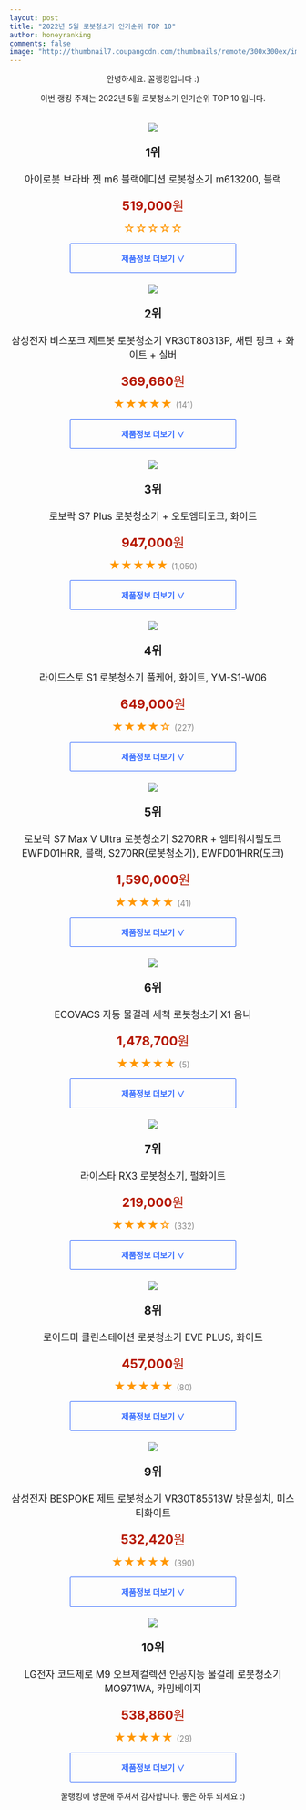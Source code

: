 ```yaml
--- 
layout: post 
title: "2022년 5월 로봇청소기 인기순위 TOP 10" 
author: honeyranking 
comments: false 
image: "http://thumbnail7.coupangcdn.com/thumbnails/remote/300x300ex/image/retail/images/2022/05/10/10/9/26fb3685-490e-4dfa-89e5-3577181b4922.jpg" 
--- 
```

<p style="text-align: center;">안녕하세요. 꿀랭킹입니다 :)</p> <p style="text-align: center;">이번 랭킹 주제는 2022년 5월 로봇청소기 인기순위 TOP 10 입니다.</p><center><img src="http://thumbnail7.coupangcdn.com/thumbnails/remote/300x300ex/image/retail/images/2022/05/10/10/9/26fb3685-490e-4dfa-89e5-3577181b4922.jpg" style="margin-top:20px" /></center> <p style="text-align: center; font-size: 20px"><b>1위</b></p> <p style="text-align: center; font-size: 17px">아이로봇 브라바 젯 m6 블랙에디션 로봇청소기 m613200, 블랙</p> <p style="text-align: center;"><span style="color: #b61800; font-size: 22px;"><b>519,000</b>원</span></p> <p style="text-align: center;"><span style="color: #ff9600; font-size: 20px;">☆☆☆☆☆ </span><span style="color: #878787;"></span></p> <center><a href="https://link.coupang.com/a/nENiS"> <div style="font-size: 14px; display: inline-block; padding: 15px 90px; color: #346aff; border-radius: 2px; border: 1px solid #346aff; cursor: pointer;"><b>제품정보 더보기 &or;</b></div> </a></center><center><img src="http://thumbnail6.coupangcdn.com/thumbnails/remote/300x300ex/image/rs_quotation_api/3faegydz/1d6a0677348c432d98d7a98a44ebd578.jpg" style="margin-top:20px" /></center> <p style="text-align: center; font-size: 20px"><b>2위</b></p> <p style="text-align: center; font-size: 17px">삼성전자 비스포크 제트봇 로봇청소기 VR30T80313P, 새틴 핑크 + 화이트 + 실버</p> <p style="text-align: center;"><span style="color: #b61800; font-size: 22px;"><b>369,660</b>원</span></p> <p style="text-align: center;"><span style="color: #ff9600; font-size: 20px;">★★★★★ </span><span style="color: #878787;">(141)</span></p> <center><a href="https://link.coupang.com/a/nENiT"> <div style="font-size: 14px; display: inline-block; padding: 15px 90px; color: #346aff; border-radius: 2px; border: 1px solid #346aff; cursor: pointer;"><b>제품정보 더보기 &or;</b></div> </a></center><center><img src="http://thumbnail7.coupangcdn.com/thumbnails/remote/300x300ex/image/retail/images/2021/08/27/11/9/01e8c313-bd81-4e96-ab72-cccb79b67ba9.jpg" style="margin-top:20px" /></center> <p style="text-align: center; font-size: 20px"><b>3위</b></p> <p style="text-align: center; font-size: 17px">로보락 S7 Plus 로봇청소기 + 오토엠티도크, 화이트</p> <p style="text-align: center;"><span style="color: #b61800; font-size: 22px;"><b>947,000</b>원</span></p> <p style="text-align: center;"><span style="color: #ff9600; font-size: 20px;">★★★★★ </span><span style="color: #878787;">(1,050)</span></p> <center><a href="https://link.coupang.com/a/nENiW"> <div style="font-size: 14px; display: inline-block; padding: 15px 90px; color: #346aff; border-radius: 2px; border: 1px solid #346aff; cursor: pointer;"><b>제품정보 더보기 &or;</b></div> </a></center><center><img src="http://thumbnail7.coupangcdn.com/thumbnails/remote/300x300ex/image/retail/images/2021/12/08/11/6/f89d6c50-15d1-40cf-84c6-aff3240fc979.jpg" style="margin-top:20px" /></center> <p style="text-align: center; font-size: 20px"><b>4위</b></p> <p style="text-align: center; font-size: 17px">라이드스토 S1 로봇청소기 풀케어, 화이트, YM-S1-W06</p> <p style="text-align: center;"><span style="color: #b61800; font-size: 22px;"><b>649,000</b>원</span></p> <p style="text-align: center;"><span style="color: #ff9600; font-size: 20px;">★★★★☆ </span><span style="color: #878787;">(227)</span></p> <center><a href="https://link.coupang.com/a/nENiZ"> <div style="font-size: 14px; display: inline-block; padding: 15px 90px; color: #346aff; border-radius: 2px; border: 1px solid #346aff; cursor: pointer;"><b>제품정보 더보기 &or;</b></div> </a></center><center><img src="http://thumbnail10.coupangcdn.com/thumbnails/remote/300x300ex/image/retail/images/2022/04/13/15/0/d533cef8-517f-4422-94f6-ac2fc4979d8c.jpg" style="margin-top:20px" /></center> <p style="text-align: center; font-size: 20px"><b>5위</b></p> <p style="text-align: center; font-size: 17px">로보락 S7 Max V Ultra 로봇청소기 S270RR + 엠티워시필도크 EWFD01HRR, 블랙, S270RR(로봇청소기), EWFD01HRR(도크)</p> <p style="text-align: center;"><span style="color: #b61800; font-size: 22px;"><b>1,590,000</b>원</span></p> <p style="text-align: center;"><span style="color: #ff9600; font-size: 20px;">★★★★★ </span><span style="color: #878787;">(41)</span></p> <center><a href="https://link.coupang.com/a/nENi1"> <div style="font-size: 14px; display: inline-block; padding: 15px 90px; color: #346aff; border-radius: 2px; border: 1px solid #346aff; cursor: pointer;"><b>제품정보 더보기 &or;</b></div> </a></center><center><img src="http://thumbnail10.coupangcdn.com/thumbnails/remote/300x300ex/image/rs_quotation_api/srwhifqr/90f9b874664e47b188e44f5cc391c1fd.jpg" style="margin-top:20px" /></center> <p style="text-align: center; font-size: 20px"><b>6위</b></p> <p style="text-align: center; font-size: 17px">ECOVACS 자동 물걸레 세척 로봇청소기 X1 옴니</p> <p style="text-align: center;"><span style="color: #b61800; font-size: 22px;"><b>1,478,700</b>원</span></p> <p style="text-align: center;"><span style="color: #ff9600; font-size: 20px;">★★★★★ </span><span style="color: #878787;">(5)</span></p> <center><a href="https://link.coupang.com/a/nENi4"> <div style="font-size: 14px; display: inline-block; padding: 15px 90px; color: #346aff; border-radius: 2px; border: 1px solid #346aff; cursor: pointer;"><b>제품정보 더보기 &or;</b></div> </a></center><center><img src="http://thumbnail10.coupangcdn.com/thumbnails/remote/300x300ex/image/retail/images/75003317404990-05eba3fb-5cff-405b-bab3-db7745e5e197.jpg" style="margin-top:20px" /></center> <p style="text-align: center; font-size: 20px"><b>7위</b></p> <p style="text-align: center; font-size: 17px">라이스타 RX3 로봇청소기, 펄화이트</p> <p style="text-align: center;"><span style="color: #b61800; font-size: 22px;"><b>219,000</b>원</span></p> <p style="text-align: center;"><span style="color: #ff9600; font-size: 20px;">★★★★☆ </span><span style="color: #878787;">(332)</span></p> <center><a href="https://link.coupang.com/a/nENi8"> <div style="font-size: 14px; display: inline-block; padding: 15px 90px; color: #346aff; border-radius: 2px; border: 1px solid #346aff; cursor: pointer;"><b>제품정보 더보기 &or;</b></div> </a></center><center><img src="http://thumbnail7.coupangcdn.com/thumbnails/remote/300x300ex/image/retail/images/2269622237075373-67326ea6-d249-4ab2-9b21-b92d0cb7479c.jpg" style="margin-top:20px" /></center> <p style="text-align: center; font-size: 20px"><b>8위</b></p> <p style="text-align: center; font-size: 17px">로이드미 클린스테이션 로봇청소기 EVE PLUS, 화이트</p> <p style="text-align: center;"><span style="color: #b61800; font-size: 22px;"><b>457,000</b>원</span></p> <p style="text-align: center;"><span style="color: #ff9600; font-size: 20px;">★★★★★ </span><span style="color: #878787;">(80)</span></p> <center><a href="https://link.coupang.com/a/nENjb"> <div style="font-size: 14px; display: inline-block; padding: 15px 90px; color: #346aff; border-radius: 2px; border: 1px solid #346aff; cursor: pointer;"><b>제품정보 더보기 &or;</b></div> </a></center><center><img src="http://thumbnail8.coupangcdn.com/thumbnails/remote/300x300ex/image/retail/images/2021/05/24/14/9/a5a92690-3068-45c5-adff-04ee3dadf9d8.jpg" style="margin-top:20px" /></center> <p style="text-align: center; font-size: 20px"><b>9위</b></p> <p style="text-align: center; font-size: 17px">삼성전자 BESPOKE 제트 로봇청소기 VR30T85513W 방문설치, 미스티화이트</p> <p style="text-align: center;"><span style="color: #b61800; font-size: 22px;"><b>532,420</b>원</span></p> <p style="text-align: center;"><span style="color: #ff9600; font-size: 20px;">★★★★★ </span><span style="color: #878787;">(390)</span></p> <center><a href="https://link.coupang.com/a/nENjd"> <div style="font-size: 14px; display: inline-block; padding: 15px 90px; color: #346aff; border-radius: 2px; border: 1px solid #346aff; cursor: pointer;"><b>제품정보 더보기 &or;</b></div> </a></center><center><img src="http://thumbnail9.coupangcdn.com/thumbnails/remote/300x300ex/image/retail/images/2022/03/10/18/3/81dc560f-243c-4657-aed7-9b749495ede3.jpg" style="margin-top:20px" /></center> <p style="text-align: center; font-size: 20px"><b>10위</b></p> <p style="text-align: center; font-size: 17px">LG전자 코드제로 M9 오브제컬렉션 인공지능 물걸레 로봇청소기 MO971WA, 카밍베이지</p> <p style="text-align: center;"><span style="color: #b61800; font-size: 22px;"><b>538,860</b>원</span></p> <p style="text-align: center;"><span style="color: #ff9600; font-size: 20px;">★★★★★ </span><span style="color: #878787;">(29)</span></p> <center><a href="https://link.coupang.com/a/nENjg"> <div style="font-size: 14px; display: inline-block; padding: 15px 90px; color: #346aff; border-radius: 2px; border: 1px solid #346aff; cursor: pointer;"><b>제품정보 더보기 &or;</b></div> </a></center> <p style="text-align: center;">꿀랭킹에 방문해 주셔서 감사합니다. 좋은 하루 되세요 :)</p>
